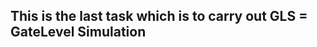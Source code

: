 ## This is the last task which is to carry out GLS = GateLevel Simulation

<p align="justify>Before we carry out GLS we must have performed synthesis and successfully must have obtained gatelevel netlist of the given design. The following will be the fewer steps to perform the synthesis to obtain the gatelevel netlist.</p>
  
  <br><b>Synthesis directory synth will have the following in it</b>
  
  ![image](https://github.com/zakirhussaingit/vlsiriscv/assets/159747370/7842e457-3eec-40a0-bea4-7f37ae029760)
  <br>
  <p align="justify>The GLS is done on obtained netlist. The following results are obtained performing simulation on obtained gatelevel netlist </p>
    
    <b>ADD operation</b>
    ![image](https://github.com/zakirhussaingit/vlsiriscv/assets/159747370/03f88eda-6912-45b7-9430-ce62f15d8720)
    <br>Fig.1 Figure showing ADDITION operation
    <br><b>SUB operation</b><br>
    ![image](https://github.com/zakirhussaingit/vlsiriscv/assets/159747370/46df1590-a0d6-494a-b3f1-ae2ffce7889f)
    <br>Fig.2 Figure showing SUBTRACT operation
    <br><b>AND operation</b><br>
    ![image](https://github.com/zakirhussaingit/vlsiriscv/assets/159747370/4e5e718b-4747-4f6f-990c-6fec77c5822b)
    <br>Fig.3 Figure showing logical AND operation
